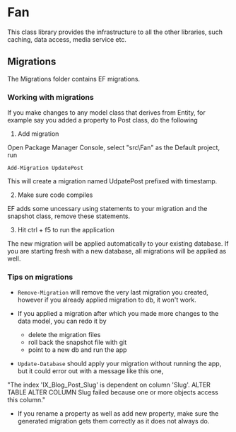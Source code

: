 ﻿# Fan

This class library provides the infrastructure to all the other libraries, such caching, data access, media service etc.

## Migrations

The Migrations folder contains EF migrations.  

### Working with migrations

If you make changes to any model class that derives from Entity, for example say you added a property to Post class, do the following

1. Add migration

Open Package Manager Console, select "src\Fan" as the Default project, run

`Add-Migration UpdatePost`

This will create a migration named UdpatePost prefixed with timestamp.

2. Make sure code compiles

EF adds some uncessary using statements to your migration and the snapshot class, remove these statements.

3. Hit ctrl + f5 to run the application

The new migration will be applied automatically to your existing database. 
If you are starting fresh with a new database, all migrations will be applied as well.

### Tips on migrations

- `Remove-Migration` will remove the very last migration you created, however if you already applied migration to db, it won't work.

- If you applied a migration after which you made more changes to the data model, you can redo it by
  - delete the migration files
  - roll back the snapshot file with git
  - point to a new db and run the app

- `Update-Database` should apply your migration without running the app, but it could error out with a message like this one,

"The index 'IX_Blog_Post_Slug' is dependent on column 'Slug'.
ALTER TABLE ALTER COLUMN Slug failed because one or more objects access this column."

- If you rename a property as well as add new property, make sure the generated migration gets them correctly as it does not always do.